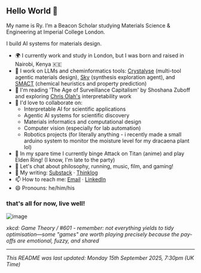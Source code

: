 ## Hello World 👋
My name is Ry. I’m a Beacon Scholar studying Materials Science & Engineering at Imperial College London. 

I build AI systems for materials design.

- 🌍 I currently work and study in London, but I was born and raised in Nairobi, Kenya 🇰🇪
- 🔭 I work on LLMs and cheminformatics tools: [Crystalyse](https://www.crystalyse.ai/) (multi-tool agentic materials design), [Sky](https://github.com/hspark1212/synthesis-agent) (synthesis exploration agent), and [SMACT](https://github.com/WMD-group/SMACT) (chemical heuristics and property prediction)
- 📜 I'm reading 'The Age of Surveillance Capitalism' by Shoshana Zuboff and exploring [Chris Olah's](https://colah.github.io/) interpretability work
- 👯 I'd love to collaborate on:
    - Interpretable AI for scientific applications
    - Agentic AI systems for scientific discovery
    - Materials informatics and computational design
    - Computer vision (especially for lab automation)
    - Robotics projects (for literally anything - i recently made a small arduino system to monitor the moisture level for my dracaena plant lol)
- 🌱 In my spare time I currently binge Attack on Titan (anime) and play Elden Ring! (I know, I'm late to the party)
- 💬 Let's chat about philosophy, running, music, film, and gaming!
- 📝 My writing: [Substack](https://rynduma.substack.com) · [Thinklog](https://rysthinklog.bearblog.dev/)
- 📫 How to reach me: [Email](mailto:napo.nduma22@imperial.ac.uk) · [LinkedIn](https://www.linkedin.com/in/rynduma/) 
- 😄 Pronouns: he/him/his

### that's all for now, live well!

![image](https://imgs.xkcd.com/comics/game_theory.png)

*xkcd: Game Theory / #601 - remember: not everything yields to tidy optimisation—some "games" are worth playing precisely because the pay-offs are emotional, fuzzy, and shared*

---
*This README was last updated: Monday 15th September 2025, 7:30pm (UK Time)*
